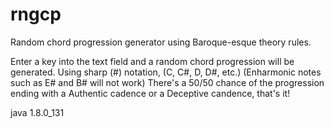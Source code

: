 # rngcp
Random chord progression generator using Baroque-esque theory rules.

Enter a key into the text field and a random chord progression will be generated.
Using sharp (#) notation, (C, C#, D, D#, etc.) (Enharmonic notes such as E# and B# will not work)
There's a 50/50 chance of the progression ending with a Authentic cadence or a Deceptive candence, that's it!

java 1.8.0_131
